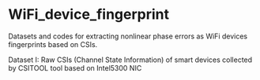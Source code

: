 # WiFi_device_fingerprint
Datasets and codes for extracting nonlinear phase errors as WiFi devices fingerprints based on CSIs.

Dataset I: Raw CSIs (Channel State Information) of smart devices collected by CSITOOL tool based on Intel5300 NIC
